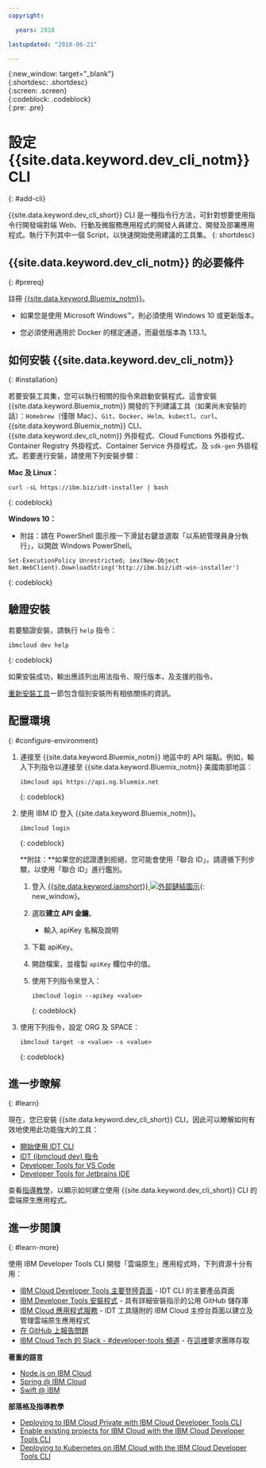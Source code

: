 ```yaml
---
copyright:

  years: 2018

lastupdated: "2018-06-21"

---
```


{:new_window: target="_blank"}  
{:shortdesc: .shortdesc}  
{:screen: .screen}  
{:codeblock: .codeblock}  
{:pre: .pre}  

# 設定 {{site.data.keyword.dev_cli_notm}} CLI
{: #add-cli}

{{site.data.keyword.dev_cli_short}} CLI 是一種指令行方法，可針對想要使用指令行開發端對端 Web、行動及微服務應用程式的開發人員建立、開發及部署應用程式。執行下列其中一個 Script，以快速開始使用建議的工具集。
{: shortdesc}

## {{site.data.keyword.dev_cli_notm}} 的必要條件
{: #prereq}

註冊 [{{site.data.keyword.Bluemix_notm}}](http://ibm.biz/ibm-registration)。

*  如果您是使用 Microsoft Windows&trade;，則必須使用 Windows 10 或更新版本。

* 您必須使用適用於 Docker 的穩定通道，而最低版本為 1.13.1。

## 如何安裝 {{site.data.keyword.dev_cli_notm}}
{: #installation}

若要安裝工具集，您可以執行相關的指令來啟動安裝程式。這會安裝 {{site.data.keyword.Bluemix_notm}} 開發的下列建議工具（如果尚未安裝的話）：`Homebrew`（僅限 Mac）、`Git`、`Docker`、`Helm`、`kubectl`、`curl`、{{site.data.keyword.Bluemix_notm}} CLI、{{site.data.keyword.dev_cli_notm}} 外掛程式、Cloud Functions 外掛程式、Container Registry 外掛程式、Container Service 外掛程式，及 `sdk-gen` 外掛程式。若要進行安裝，請使用下列安裝步驟：

**Mac 及 Linux：**

```
curl -sL https://ibm.biz/idt-installer | bash
```
{: codeblock}


**Windows 10：**

* 附註：請在 PowerShell 圖示按一下滑鼠右鍵並選取「以系統管理員身分執行」，以開啟 Windows PowerShell。

```
Set-ExecutionPolicy Unrestricted; iex(New-Object Net.WebClient).DownloadString('http://ibm.biz/idt-win-installer')
```
{: codeblock}

## 驗證安裝
若要驗證安裝，請執行 `help` 指令：

```
ibmcloud dev help
```
{: codeblock}

如果安裝成功，輸出應該列出用法指令、現行版本，及支援的指令。

[重新安裝工具](/docs/troubleshoot/ts_createapps.html#appendix)一節包含個別安裝所有相依關係的資訊。

## 配置環境
{: #configure-environment}

1. 連接至 {{site.data.keyword.Bluemix_notm}} 地區中的 API 端點。例如，輸入下列指令以連接至 {{site.data.keyword.Bluemix_notm}} 美國南部地區：

	```
	ibmcloud api https://api.ng.bluemix.net
	```
	{: codeblock}

2. 使用 IBM ID 登入 {{site.data.keyword.Bluemix_notm}}。

	```
	ibmcloud login
	```
	{: codeblock}

	**附註：**如果您的認證遭到拒絕，您可能會使用「聯合 ID」。請遵循下列步驟，以使用「聯合 ID」進行鑑別。

	1. 登入 [{{site.data.keyword.iamshort}} ![外部鏈結圖示](../../icons/launch-glyph.svg "外部鏈結圖示")](https://www.bluemix.net/iam/#/apikeys){: new_window}。
	2. 選取**建立 API 金鑰**。
		* 輸入 apiKey 名稱及說明
	3. 下載 apiKey。
	4. 開啟檔案，並複製 `apiKey` 欄位中的值。
	5. 使用下列指令來登入：

		```
		ibmcloud login --apikey <value>
		```
		{: codeblock}

3. 使用下列指令，設定 ORG 及 SPACE：

	```
	ibmcloud target -o <value> -s <value>
	```
	{: codeblock}

## 進一步瞭解
{: #learn}

現在，您已安裝 {{site.data.keyword.dev_cli_short}} CLI，因此可以瞭解如何有效地使用此功能強大的工具：
- [開始使用 IDT CLI](index.html)
- [IDT (ibmcloud dev) 指令](commands.html)
- [Developer Tools for VS Code](vscode.html)
- [Developer Tools for Jetbrains IDE](jetbrains.html)

查看[指導教學](/docs/apps/tutorials/tutorial_bff.html)，以顯示如何建立使用 {{site.data.keyword.dev_cli_short}} CLI 的雲端原生應用程式。

## 進一步閱讀
{: #learn-more}

使用 IBM Developer Tools CLI 開發「雲端原生」應用程式時，下列資源十分有用：

- [IBM Cloud Developer Tools 主要登陸頁面](https://www.ibm.com/cloud/cli) - IDT CLI 的主要產品頁面
- [IBM Developer Tools 安裝程式](https://github.com/IBM-Bluemix/ibm-cloud-developer-tools) - 具有詳細安裝指示的公用 GitHub 儲存庫
- [IBM Cloud 應用程式服務](https://console.bluemix.net/developer/appservice) - IDT 工具隨附的 IBM Cloud 主控台頁面以建立及管理雲端原生應用程式
- [在 GitHub 上報告問題](https://github.com/IBM-Cloud/ibm-cloud-developer-tools/issues)
- [IBM Cloud Tech 的 Slack - #developer-tools 頻道](https://ibm-cloud-tech.slack.com) - 在[這裡](https://slack-invite-ibm-cloud-tech.mybluemix.net/)要求團隊存取

**著重的語言**

- [Node.js on IBM Cloud](https://developer.ibm.com/node/cloud/)
- [Spring @ IBM Cloud](https://developer.ibm.com/java/spring/)
- [Swift @ IBM](https://developer.ibm.com/swift)

**部落格及指導教學**

- [Deploying to IBM Cloud Private with IBM Cloud Developer Tools CLI](https://www.ibm.com/blogs/bluemix/2017/09/deploying-ibm-cloud-private-ibm-cloud-developer-tools-cli/)
- [Enable existing projects for IBM Cloud with the IBM Cloud Developer Tools CLI](https://www.ibm.com/blogs/bluemix/2017/09/enable-existing-projects-ibm-cloud-ibm-cloud-developer-tools-cli/)
- [Deploying to Kubernetes on IBM Cloud with the IBM Cloud Developer Tools CLI](https://www.ibm.com/blogs/bluemix/2017/09/deploying-kubernetes-ibm-cloud-ibm-cloud-developer-tools-cli/)
